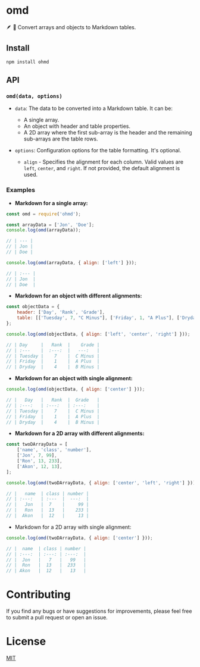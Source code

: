# omd

:feather: :feet: Convert arrays and objects to Markdown tables.


## Install

```
npm install ohmd
```

## API

### `omd(data, options)`

- `data`: The data to be converted into a Markdown table. It can be:
    - A single array.
    - An object with header and table properties.
    - A 2D array where the first sub-array is the header and the remaining sub-arrays are the table rows.

- `options`: Configuration options for the table formatting. It's optional.
    - `align` - Specifies the alignment for each column. Valid values are `left`, `center`, and `right`. If not provided, the default alignment is used.


### Examples

- __Markdown for a single array:__

```js
const omd = require('ohmd');

const arrayData = ['Jon', 'Doe'];
console.log(omd(arrayData));

// | --- |
// | Jon |
// | Doe |
```

```js
console.log(omd(arrayData, { align: ['left'] }));

// | :--- |
// | Jon  |
// | Doe  |
```

- __Markdown for an object with different alignments:__

```js
const objectData = {
    header: ['Day', 'Rank', 'Grade'],
    table: [['Tuesday', 7, "C Minus"], ['Friday', 1, "A Plus"], ['Dryday', 4, "B Minus"]],
};

console.log(omd(objectData, { align: ['left', 'center', 'right'] }));

// | Day     |   Rank  |    Grade |
// | :---    |  :---:  |   ---:   |
// | Tuesday |    7    |  C Minus |
// | Friday  |    1    |  A Plus  |
// | Dryday  |    4    |  B Minus |
```

- __Markdown for an object with single alignment:__

```js
console.log(omd(objectData, { align: ['center'] }));

// |   Day   |   Rank  |  Grade   |
// | :---:   | :---:   | :---:    |
// | Tuesday |    7    |  C Minus |
// | Friday  |    1    |  A Plus  |
// | Dryday  |    4    |  B Minus |
```

- __Markdown for a 2D array with different alignments:__

```js
const twoDArrayData = [
    ['name', 'class', 'number'],
    ['Jon', 7, 99],
    ['Ron', 13, 233],
    ['Akon', 12, 13],
];

console.log(omd(twoDArrayData, { align: ['center', 'left', 'right'] }));

// |   name  | class | number |
// | :---:   | :---  |  ---:  |
// |   Jon   |  7    |     99 |
// |   Ron   |  13   |    233 |
// |  Akon   |  12   |     13 |
```

- Markdown for a 2D array with single alignment:

```js
console.log(omd(twoDArrayData, { align: ['center'] }));

// |  name  | class | number |
// | :---:  | :---: | :---:  |
// |  Jon   |   7   |   99   |
// |  Ron   |  13   |  233   |
// | Akon   |  12   |   13   |
```

# Contributing
If you find any bugs or have suggestions for improvements, please feel free to submit a pull request or open an issue.

# License

[MIT](LICENSE)
